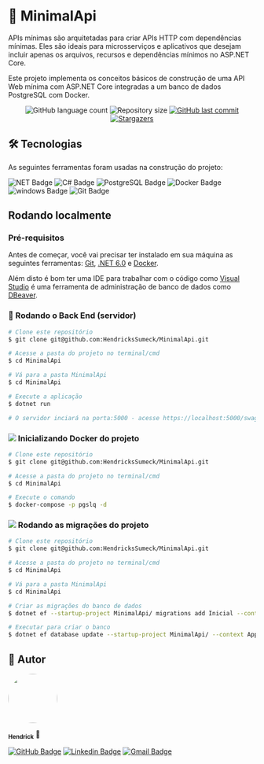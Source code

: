 # 🔗 MinimalApi

APIs mínimas são arquitetadas para criar APIs HTTP com dependências mínimas. Eles são ideais para microsserviços e aplicativos 
que desejam incluir apenas os arquivos, recursos e dependências mínimos no ASP.NET Core.

Este projeto implementa os conceitos básicos de construção de uma API Web mínima com ASP.NET Core integradas a um banco de dados PostgreSQL com Docker.


<p align="center">
  <img alt="GitHub language count" src="https://img.shields.io/github/languages/count/HendricksSumeck/MinimalApi?color=%2304D361">

  <img alt="Repository size" src="https://img.shields.io/github/repo-size/HendricksSumeck/MinimalApi">

  <a href="https://github.com/HendricksSumeck/MinimalApi">
    <img alt="GitHub last commit" src="https://img.shields.io/github/last-commit/HendricksSumeck/MinimalApi">
  </a>

  <a href="https://github.com/HendricksSumeck/MinimalApi/stargazers">
    <img alt="Stargazers" src="https://img.shields.io/github/stars/HendricksSumeck/MinimalApi?style=social">
  </a>
</p>

## 🛠 Tecnologias

As seguintes ferramentas foram usadas na construção do projeto:

![NET Badge](https://img.shields.io/badge/.NET-5C2D91?style=flat-square&logo=.net&logoColor=white)
![C# Badge](https://img.shields.io/badge/C%23-239120?style=flat-square&logo=c-sharp&logoColor=white)
![PostgreSQL Badge](https://img.shields.io/badge/PostgreSQL-316192?style=flat-square&logo=postgresql&logoColor=white)
![Docker Badge](https://img.shields.io/badge/Docker-2496ED?style=flat-square&logo=docker&logoColor=white)
![windows Badge](https://img.shields.io/badge/Windows-017AD7?style=flat-square&logo=windows&logoColor=white)
![Git Badge](https://img.shields.io/badge/Git-E34F26?style=flat-square&logo=git&logoColor=white)

## Rodando localmente

### Pré-requisitos

Antes de começar, você vai precisar ter instalado em sua máquina as seguintes ferramentas:
[Git](https://git-scm.com), [.NET 6.0](https://dotnet.microsoft.com/en-us/download) e [Docker](https://docs.docker.com/desktop/windows/install/).

Além disto é bom ter uma IDE para trabalhar com o código como [Visual Studio](https://visualstudio.microsoft.com/pt-br/downloads/) 
é uma ferramenta de administração de banco de dados como [DBeaver](https://dbeaver.io/download/).

### 🎲 Rodando o Back End (servidor)

```bash
# Clone este repositório
$ git clone git@github.com:HendricksSumeck/MinimalApi.git

# Acesse a pasta do projeto no terminal/cmd
$ cd MinimalApi

# Vá para a pasta MinimalApi
$ cd MinimalApi

# Execute a aplicação
$ dotnet run

# O servidor inciará na porta:5000 - acesse https://localhost:5000/swagger/index.html
```

### <img src="https://img.icons8.com/color/26/000000/docker.png"/> Inicializando Docker do projeto

```bash
# Clone este repositório
$ git clone git@github.com:HendricksSumeck/MinimalApi.git

# Acesse a pasta do projeto no terminal/cmd
$ cd MinimalApi

# Execute o comando
$ docker-compose -p pgslq -d
```

### <img src="https://img.icons8.com/fluency/26/000000/database.png"/> Rodando as migrações do projeto

```bash
# Clone este repositório
$ git clone git@github.com:HendricksSumeck/MinimalApi.git

# Acesse a pasta do projeto no terminal/cmd
$ cd MinimalApi

# Vá para a pasta MinimalApi
$ cd MinimalApi

# Criar as migrações do banco de dados
$ dotnet ef --startup-project MinimalApi/ migrations add Inicial --context AppDataContext

# Executar para criar o banco
$ dotnet ef database update --startup-project MinimalApi/ --context AppDataContext
```

## 🚀 Autor

<img style="border-radius: 50%;" src="https://avatars.githubusercontent.com/u/33631655?v=4" width="100px;" alt=""/>

<sub><b>Hendrick</b></sub></a> 🚀

[![GitHub Badge](https://img.shields.io/badge/Hendrick-100000?style=flat-square&logo=github&logoColor=white)](https://github.com/HendricksSumeck)
[![Linkedin Badge](https://img.shields.io/badge/-Hendrick-blue?style=flat-square&logo=Linkedin&logoColor=white&link=https://www.linkedin.com/in/hendrick-sumeck-45a41918a/)](https://www.linkedin.com/in/hendrick-sumeck-45a41918a/) 
[![Gmail Badge](https://img.shields.io/badge/-hsumeck@gmail.com-c14438?style=flat-square&logo=Gmail&logoColor=white&link=hsumeck@gmail.com)](mailto:hsumeck@gmail.com)

